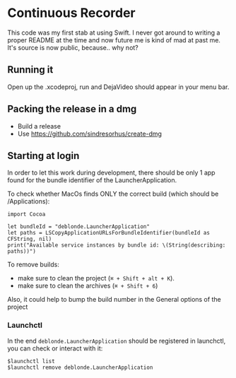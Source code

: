 #  Continuous Recorder

This code was my first stab at using Swift. I never got around to writing a proper README at the time and now future me is kind of mad at past me. It's source is now public, because.. why not?

## Running it

Open up the .xcodeproj, run and DejaVideo should appear in your menu bar.

## Packing the release in a dmg

- Build a release
- Use https://github.com/sindresorhus/create-dmg

## Starting at login

In order to let this work during development, there should be only 1 app found for the bundle identifier of the LauncherApplication.

To check whether MacOs finds ONLY the correct build (which should be /Applications):

```
import Cocoa

let bundleId = "deblonde.LauncherApplication"
let paths = LSCopyApplicationURLsForBundleIdentifier(bundleId as CFString, nil)
print("Available service instances by bundle id: \(String(describing: paths))")
```

To remove builds:
- make sure to clean the project (`⌘ + Shift + alt + K`).
- make sure to clean the archives (`⌘ + Shift + 6`)

Also, it could help to bump the build number in the General options of the project

### Launchctl

In the end `deblonde.LauncherApplication` should be registered in launchctl, you can check or interact with it:

```
$launchctl list
$launchctl remove deblonde.LauncherApplication
```

